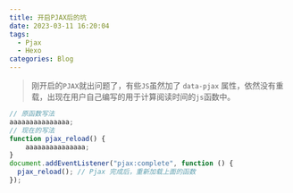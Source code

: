 ```yaml
---
title: 开启PJAX后的坑
date: 2023-03-11 16:20:04
tags:
  - Pjax
  - Hexo
categories: Blog
---
```

> 刚开启的`PJAX`就出问题了，有些`JS`虽然加了 `data-pjax` 属性，依然没有重载，出现在用户自己编写的用于计算阅读时间的`js`函数中。

```js
// 原函数写法
aaaaaaaaaaaaaaa;
// 现在的写法
function pjax_reload() {
    aaaaaaaaaaaaaaa;
}
document.addEventListener("pjax:complete", function () {
  pjax_reload(); // Pjax 完成后，重新加载上面的函数
});
```



